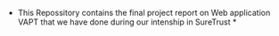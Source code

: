 * This Repossitory contains the final project report on Web application VAPT that we have done during our intenship in SureTrust *
